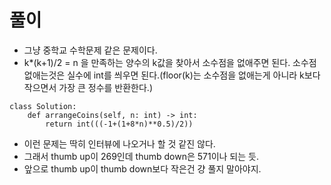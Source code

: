 

# 풀이
- 그냥 중학교 수학문제 같은 문제이다.
- k*(k+1)/2 = n 을 만족하는 양수의 k값을 찾아서 소수점을 없애주면 된다. 소수점 없애는것은 실수에 int를 씌우면 된다.(floor(k)는 소수점을 없애는게 아니라 
k보다 작으면서 가장 큰 정수를 반환한다.)
```python3
class Solution:
    def arrangeCoins(self, n: int) -> int:
        return int(((-1+(1+8*n)**0.5)/2))
```
- 이런 문제는 딱히 인터뷰에 나오거나 할 것 같진 않다.
- 그래서 thumb up이 269인데 thumb down은 571이나 되는 듯.
- 앞으로 thumb up이 thumb down보다 작은건 걍 풀지 말아야지.
